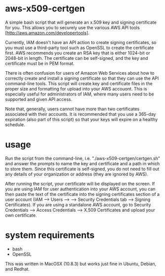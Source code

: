 aws-x509-certgen
===============
A simple bash script that will generate an x.509 key and signing certificate for you. This allows you to securely use the various AWS API tools [http://aws.amazon.com/developertools]. 

Currently, IAM doesn't have an API action to create signing certificates, so you must use a third-party tool such as OpenSSL to create the certificate first. AWS recommends you create an RSA key that is either 1024-bit or 2048-bit in length. The certificate can be self-signed, and the key and certificate must be in PEM format.

There is often confusion for users of Amazon Web Services about how to correctly create and install a signing certificate so that they can use the API command-line tools. This script will create key and certificate files in the proper size and formatting for upload into your AWS accouont. This is especially useful for administrators of IAM, where many users need to be supported and given API access.

Note that, generally, users cannot have more than two certificates associated with their accounts. It is recommended that you use a 365-day expiration (also part of this script) so that your keys will expire on a healthy schedule.


usage
=====
Run the script from the command-line, i.e. "./aws-x509-certgen/certgen.sh" and answer the prompts to name the key and certificate and a path in which to store them. Since this certificate is self-signed, you do not need to fill out any details of your organization or address (they are ignored by AWS). 

After running the script, your certificate will be displayed on the screen. If you are using IAM for user authentication into your AWS account, you can then paste the text of the certificate into the signing certificates section of a user account (IAM --> Users --> <your user> --> Security Credentials tab --> Signing Certificates). If you are using a standalone AWS account, go to Security Credentials --> Access Credentials --> X.509 Certificates and upload your own certificate.


system requirements
===================
- bash
- OpenSSL

This was written in MacOSX (10.8.3) but works just fine in Ubuntu, Debian, and Redhat.
